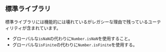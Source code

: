 ## 標準ライブラリ

標準ライブラリには機能的には壊れているがレガシーな理由で残っているユーティリティが含まれています。
* グローバルな`isNaN`の代わりに`Number.isNaN`を使用すること。
* グローバルな`isFinite`の代わりに`Number.isFinite`を使用する。